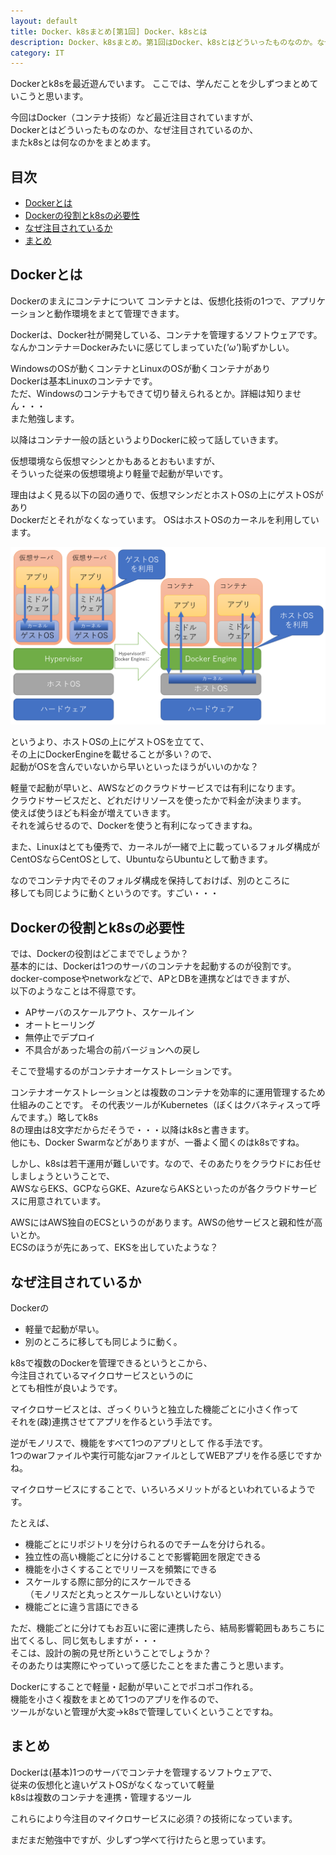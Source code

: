 ```yaml
---
layout: default
title: Docker、k8sまとめ[第1回] Docker、k8sとは
description: Docker、k8sまとめ。第1回はDocker、k8sとはどういったものなのか。なぜ注目されているのかをまとめます。
category: IT
---
```


Dockerとk8sを最近遊んでいます。
ここでは、学んだことを少しずつまとめていこうと思います。

今回はDocker（コンテナ技術）など最近注目されていますが、  
Dockerとはどういったものなのか、なぜ注目されているのか、  
またk8sとは何なのかをまとめます。

## 目次

- [Dockerとは](#anchor1)  
- [Dockerの役割とk8sの必要性](#anchor2)  
- [なぜ注目されているか](#anchor3)  
- [まとめ](#anchor4)

<a id="anchor1"></a>

## Dockerとは

Dockerのまえにコンテナについて
コンテナとは、仮想化技術の1つで、アプリケーションと動作環境をまとて管理できます。

Dockerは、Docker社が開発している、コンテナを管理するソフトウェアです。  
なんかコンテナ＝Dockerみたいに感じてしまっていた(*'ω'*)恥ずかしい。

WindowsのOSが動くコンテナとLinuxのOSが動くコンテナがあり  
Dockerは基本Linuxのコンテナです。  
ただ、Windowsのコンテナもできて切り替えられるとか。詳細は知りません・・・  
また勉強します。

以降はコンテナ一般の話というよりDockerに絞って話していきます。

仮想環境なら仮想マシンとかもあるとおもいますが、  
そういった従来の仮想環境より軽量で起動が早いです。

理由はよく見る以下の図の通りで、仮想マシンだとホストOSの上にゲストOSがあり  
Dockerだとそれがなくなっています。
OSはホストOSのカーネルを利用しています。  

![Dockerの構造](/images/it/container/DockerStructure.png)

というより、ホストOSの上にゲストOSを立てて、  
その上にDockerEngineを載せることが多い？ので、  
起動がOSを含んでいないから早いといったほうがいいのかな？

軽量で起動が早いと、AWSなどのクラウドサービスでは有利になります。  
クラウドサービスだと、どれだけリソースを使ったかで料金が決まります。  
使えば使うほども料金が増えていきます。  
それを減らせるので、Dockerを使うと有利になってきますね。

また、Linuxはとても優秀で、カーネルが一緒で上に載っているフォルダ構成が  
CentOSならCentOSとして、UbuntuならUbuntuとして動きます。

なのでコンテナ内でそのフォルダ構成を保持しておけば、別のところに  
移しても同じように動くというのです。すごい・・・

<a id="anchor2"></a>

## Dockerの役割とk8sの必要性

では、Dockerの役割はどこまででしょうか？  
基本的には、Dockerは1つのサーバのコンテナを起動するのが役割です。  
docker-composeやnetworkなどで、APとDBを連携などはできますが、  
以下のようなことは不得意です。
- APサーバのスケールアウト、スケールイン
- オートヒーリング
- 無停止でデプロイ
- 不具合があった場合の前バージョンへの戻し

そこで登場するのがコンテナオーケストレーションです。  

コンテナオーケストレーションとは複数のコンテナを効率的に運用管理するため仕組みのことです。
その代表ツールがKubernetes（ぼくはクバネティスって呼んでます。）略してk8s  
8の理由は8文字だからだそうで・・・以降はk8sと書きます。  
他にも、Docker Swarmなどがありますが、一番よく聞くのはk8sですね。

しかし、k8sは若干運用が難しいです。なので、そのあたりをクラウドにお任せしましょうということで、  
AWSならEKS、GCPならGKE、AzureならAKSといったのが各クラウドサービスに用意されています。  

AWSにはAWS独自のECSというのがあります。AWSの他サービスと親和性が高いとか。  
ECSのほうが先にあって、EKSを出していたような？  

<a id="anchor3"></a>

## なぜ注目されているか

Dockerの
- 軽量で起動が早い。
- 別のところに移しても同じように動く。

k8sで複数のDockerを管理できるというとこから、  
今注目されているマイクロサービスというのに  
とても相性が良いようです。

マイクロサービスとは、ざっくりいうと独立した機能ごとに小さく作って  
それを(疎)連携させてアプリを作るという手法です。  

逆がモノリスで、機能をすべて1つのアプリとして
作る手法です。  
1つのwarファイルや実行可能なjarファイルとしてWEBアプリを作る感じですかね。

マイクロサービスにすることで、いろいろメリットがるといわれているようです。

たとえば、
- 機能ごとにリポジトリを分けられるのでチームを分けられる。
- 独立性の高い機能ごとに分けることで影響範囲を限定できる
- 機能を小さくすることでリリースを頻繁にできる
- スケールする際に部分的にスケールできる  
（モノリスだと丸っとスケールしないといけない）
- 機能ごとに違う言語にできる

ただ、機能ごとに分けてもお互いに密に連携したら、結局影響範囲もあちこちに出てくるし、同じ気もしますが・・・  
そこは、設計の腕の見せ所ということでしょうか？  
そのあたりは実際にやっていって感じたことをまた書こうと思います。

Dockerにすることで軽量・起動が早いことでポコポコ作れる。  
機能を小さく複数をまとめて1つのアプリを作るので、  
ツールがないと管理が大変→k8sで管理していくということですね。

<a id="anchor4"></a>

## まとめ
Dockerは(基本)1つのサーバでコンテナを管理するソフトウェアで、  
従来の仮想化と違いゲストOSがなくなっていて軽量    
k8sは複数のコンテナを連携・管理するツール

これらにより今注目のマイクロサービスに必須？の技術になっています。

まだまだ勉強中ですが、少しずつ学べて行けたらと思っています。
